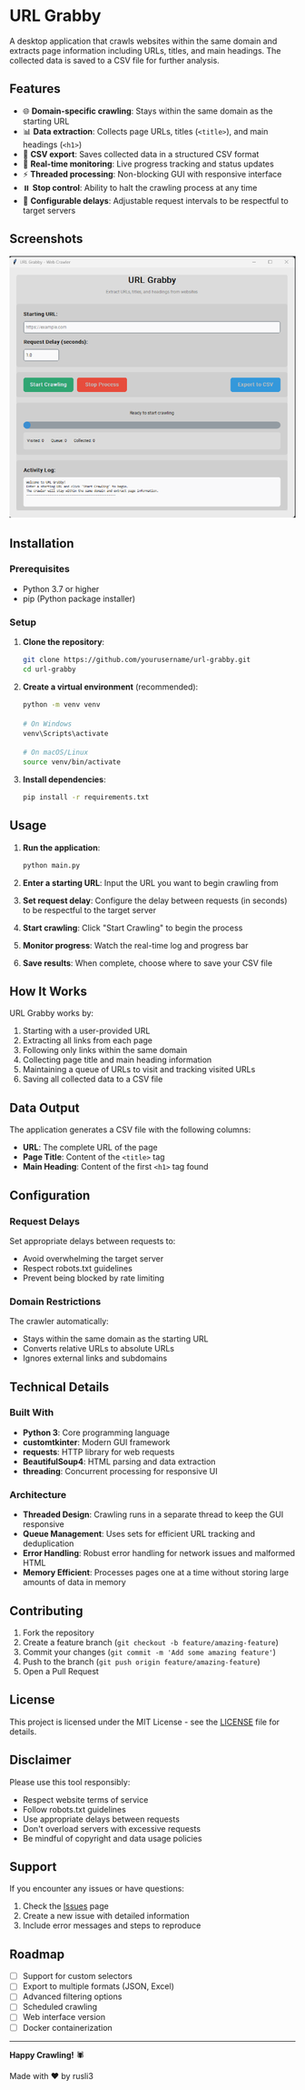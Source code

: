 # URL Grabby

A desktop application that crawls websites within the same domain and extracts page information including URLs, titles, and main headings. The collected data is saved to a CSV file for further analysis.

## Features

- 🌐 **Domain-specific crawling**: Stays within the same domain as the starting URL
- 📊 **Data extraction**: Collects page URLs, titles (`<title>`), and main headings (`<h1>`)
- 💾 **CSV export**: Saves collected data in a structured CSV format
- 🎯 **Real-time monitoring**: Live progress tracking and status updates
- ⚡ **Threaded processing**: Non-blocking GUI with responsive interface
- ⏸️ **Stop control**: Ability to halt the crawling process at any time
- 🔧 **Configurable delays**: Adjustable request intervals to be respectful to target servers

## Screenshots

![URL Grabby Interface](assets/screenshot.png)

## Installation

### Prerequisites

- Python 3.7 or higher
- pip (Python package installer)

### Setup

1. **Clone the repository**:
   ```bash
   git clone https://github.com/yourusername/url-grabby.git
   cd url-grabby
   ```

2. **Create a virtual environment** (recommended):
   ```bash
   python -m venv venv
   
   # On Windows
   venv\Scripts\activate
   
   # On macOS/Linux
   source venv/bin/activate
   ```

3. **Install dependencies**:
   ```bash
   pip install -r requirements.txt
   ```

## Usage

1. **Run the application**:
   ```bash
   python main.py
   ```

2. **Enter a starting URL**: Input the URL you want to begin crawling from

3. **Set request delay**: Configure the delay between requests (in seconds) to be respectful to the target server

4. **Start crawling**: Click "Start Crawling" to begin the process

5. **Monitor progress**: Watch the real-time log and progress bar

6. **Save results**: When complete, choose where to save your CSV file

## How It Works

URL Grabby works by:

1. Starting with a user-provided URL
2. Extracting all links from each page
3. Following only links within the same domain
4. Collecting page title and main heading information
5. Maintaining a queue of URLs to visit and tracking visited URLs
6. Saving all collected data to a CSV file

## Data Output

The application generates a CSV file with the following columns:

- **URL**: The complete URL of the page
- **Page Title**: Content of the `<title>` tag
- **Main Heading**: Content of the first `<h1>` tag found

## Configuration

### Request Delays

Set appropriate delays between requests to:
- Avoid overwhelming the target server
- Respect robots.txt guidelines
- Prevent being blocked by rate limiting

### Domain Restrictions

The crawler automatically:
- Stays within the same domain as the starting URL
- Converts relative URLs to absolute URLs
- Ignores external links and subdomains

## Technical Details

### Built With

- **Python 3**: Core programming language
- **customtkinter**: Modern GUI framework
- **requests**: HTTP library for web requests
- **BeautifulSoup4**: HTML parsing and data extraction
- **threading**: Concurrent processing for responsive UI

### Architecture

- **Threaded Design**: Crawling runs in a separate thread to keep the GUI responsive
- **Queue Management**: Uses sets for efficient URL tracking and deduplication
- **Error Handling**: Robust error handling for network issues and malformed HTML
- **Memory Efficient**: Processes pages one at a time without storing large amounts of data in memory

## Contributing

1. Fork the repository
2. Create a feature branch (`git checkout -b feature/amazing-feature`)
3. Commit your changes (`git commit -m 'Add some amazing feature'`)
4. Push to the branch (`git push origin feature/amazing-feature`)
5. Open a Pull Request

## License

This project is licensed under the MIT License - see the [LICENSE](LICENSE) file for details.

## Disclaimer

Please use this tool responsibly:

- Respect website terms of service
- Follow robots.txt guidelines
- Use appropriate delays between requests
- Don't overload servers with excessive requests
- Be mindful of copyright and data usage policies

## Support

If you encounter any issues or have questions:

1. Check the [Issues](https://github.com/yourusername/url-grabby/issues) page
2. Create a new issue with detailed information
3. Include error messages and steps to reproduce

## Roadmap

- [ ] Support for custom selectors
- [ ] Export to multiple formats (JSON, Excel)
- [ ] Advanced filtering options
- [ ] Scheduled crawling
- [ ] Web interface version
- [ ] Docker containerization

---


**Happy Crawling!** 🕷️

Made with ❤️ by rusli3

